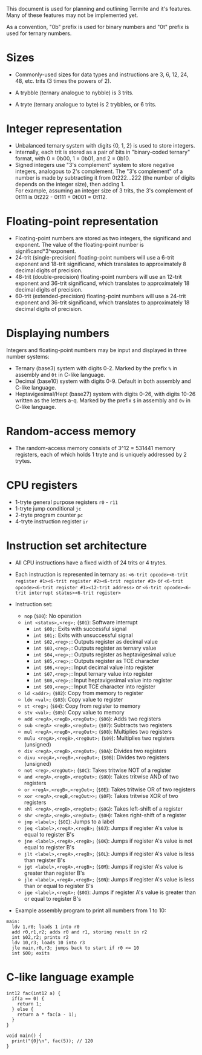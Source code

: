 This document is used for planning and outlining Termite and it's features. Many of these features may not be implemented yet.

As a convention, "0b" prefix is used for binary numbers and "0t" prefix is used for ternary numbers.

# Sizes
- Commonly-used sizes for data types and instructions are 3, 6, 12, 24, 48, etc. trits (3 times the powers of 2).

- A trybble (ternary analogue to nybble) is 3 trits.
- A tryte (ternary analogue to byte) is 2 trybbles, or 6 trits.

# Integer representation
- Unbalanced ternary system with digits {0, 1, 2} is used to store integers.
- Internally, each trit is stored as a pair of bits in "binary-coded ternary" format, with 0 = 0b00, 1 = 0b01, and 2 = 0b10.
- Signed integers use "3's complement" system to store negative integers, analogous to 2's complement.
  The "3's complement" of a number is made by subtracting it from 0t222...222 (the number of digits depends on the integer size), then adding 1.  
  For example, assuming an integer size of 3 trits, the 3's complement of 0t111 is 0t222 - 0t111 + 0t001 = 0t112.

# Floating-point representation
- Floating-point numbers are stored as two integers, the significand and exponent. The value of the floating-point number is significand*3^exponent.
- 24-trit (single-precision) floating-point numbers will use a 6-trit exponent and 18-trit significand, 
  which translates to approximately 8 decimal digits of precision.
- 48-trit (double-precision) floating-point numbers will use an 12-trit exponent and 36-trit significand, 
  which translates to approximately 18 decimal digits of precision.
- 60-trit (extended-precision) floating-point numbers will use a 24-trit exponent and 36-trit significand, 
  which translates to approximately 18 decimal digits of precision.

# Displaying numbers
Integers and floating-point numbers may be input and displayed in three number systems:
- Ternary (base3) system with digits 0-2. Marked by the prefix `%` in assembly and `0t` in C-like language.
- Decimal (base10) system with digits 0-9. Default in both assembly and C-like language.
- Heptavigesimal/Hept (base27) system with digits 0-26, with digits 10-26 written as the letters a-q. 
  Marked by the prefix `$` in assembly and `0v` in C-like language.

# Random-access memory
- The random-access memory consists of 3^12 = 531441 memory registers, each of which holds 1 tryte and is uniquely addressed by 2 trytes.

# CPU registers
- 1-tryte general purpose registers `r0` - `r11`
- 1-tryte jump conditional `jc`
- 2-tryte program counter `pc`
- 4-tryte instruction register `ir`

# Instruction set architecture
- All CPU instructions have a fixed width of 24 trits or 4 trytes.
- Each instruction is represented in ternary as:
  `<6-trit opcode><6-trit register #1><6-trit register #2><6-trit register #3>`
  or `<6-trit opcode><6-trit register #1><12-trit address>`
  or `<6-trit opcode><6-trit interrupt status><6-trit register>`
- Instruction set:
  - `nop` (`$00`): No operation
  - `int <status>,<reg>;` (`$01`): Software interrupt
    - `int $00;`: Exits with successful signal
    - `int $01;`: Exits with unsuccessful signal 
    - `int $02,<reg>;`: Outputs register as decimal value
    - `int $03,<reg>;`:  Outputs register as ternary value
    - `int $04,<reg>;`:  Outputs register as heptavigesimal value
    - `int $05,<reg>;`:  Outputs register as TCE character
    - `int $06,<reg>;`:  Input decimal value into register
    - `int $07,<reg>;`:  Input ternary value into register
    - `int $08,<reg>;`:  Input heptavigesimal value into register
    - `int $09,<reg>;`:  Input TCE character into register
  - `ld <addr>;` (`$02`): Copy from memory to register
  - `ldv <val>;` (`$03`): Copy value to register
  - `st <reg>;` (`$04`): Copy from register to memory
  - `stv <val>;` (`$05`): Copy value to memory  
  - `add <regA>,<regB>,<regOut>;` (`$06`): Adds two registers
  - `sub <regA> <regB>,<regOut>;` (`$07`): Subtracts two registers
  - `mul <regA>,<regB>,<regOut>;` (`$08`): Multiplies two registers
  - `mulu <regA>,<regB>,<regOut>;` (`$09`): Multiplies two registers (unsigned)
  - `div <regA>,<regB>,<regOut>;` (`$0A`): Divides two registers
  - `divu <regA>,<regB>,<regOut>;` (`$0B`): Divides two registers (unsigned)
  - `not <reg>,<regOut>;` (`$0C`): Takes tritwise NOT of a register
  - `and <regA>,<regB>,<regOut>;` (`$0D`): Takes tritwise AND of two registers
  - `or <regA>,<regB>,<regOut>;` (`$0E`): Takes tritwise OR of two registers
  - `xor <regA>,<regB,<regOut>>;` (`$0F`): Takes tritwise XOR of two registers
  - `shl <regA>,<regB>,<regOut>;` (`$0G`): Takes left-shift of a register
  - `shr <regA>,<regB>,<regOut>;` (`$0H`): Takes right-shift of a register
  - `jmp <label>;` (`$0I`): Jumps to a label
  - `jeq <label>,<regA>,<regB>;` (`$0J`): Jumps if register A's value is equal to register B's
  - `jne <label>,<regA>,<regB>;` (`$0K`): Jumps if register A's value is not equal to register B's
  - `jlt <label>,<regA>,<regB>;` (`$0L`): Jumps if register A's value is less than register B's
  - `jgt <label>,<regA>,<regB>;` (`$0M`): Jumps if register A's value is greater than register B's
  - `jle <label>,<regA>,<regB>;` (`$0N`): Jumps if register A's value is less than or equal to register B's
  - `jge <label>,<regA>;` (`$0O`): Jumps if register A's value is greater than or equal to register B's

- Example assembly program to print all numbers from 1 to 10:
```
main:
  ldv 1,r0; loads 1 into r0
  add r0,r1,r2; adds r0 and r1, storing result in r2
  int $02,r2; prints r2
  ldv 10,r3; loads 10 into r3
  jle main,r0,r3; jumps back to start if r0 <= 10
  int $00; exits
```

# C-like language example
```
int12 fac(int12 a) {
  if(a == 0) {
    return 1;
  } else {
    return a * fac(a - 1);
  }
}

void main() {
  print("{0}\n", fac(5)); // 120
}
```